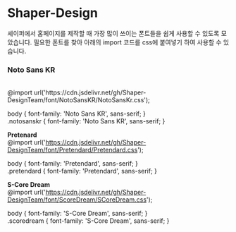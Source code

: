 # Shaper-Design

셰이퍼에서 홈페이지를 제작할 때 가장 많이 쓰이는 폰트들을 쉽게 사용할 수 있도록 모았습니다.
필요한 폰트를 찾아 아래의 import 코드를 css에 붙여넣기 하여 사용할 수 있습니다.

<h3><b>Noto Sans KR</b></h3><br>
@import url('https://cdn.jsdelivr.net/gh/Shaper-DesignTeam/font/NotoSansKR/NotoSansKr.css');

body { font-family: 'Noto Sans KR', sans-serif; }<br>
.notosanskr { font-family: 'Noto Sans KR', sans-serif; }


<b>Pretenard</b> <br>
@import url('https://cdn.jsdelivr.net/gh/Shaper-DesignTeam/font/Pretendard/Pretendard.css');

body { font-family: 'Pretendard', sans-serif; }<br>
.pretendard { font-family: 'Pretendard', sans-serif; }


<b>S-Core Dream</b> <br>
@import url('https://cdn.jsdelivr.net/gh/Shaper-DesignTeam/font/ScoreDream/SCoreDream.css');

body { font-family: 'S-Core Dream', sans-serif; }<br>
.scoredream { font-family: 'S-Core Dream', sans-serif; }
